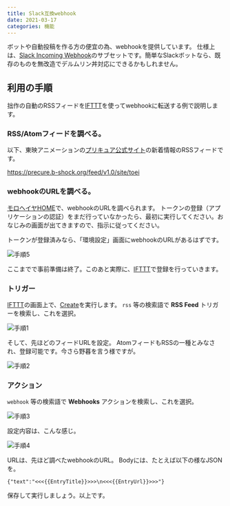 ```yaml
---
title: Slack互換webhook
date: 2021-03-17
categories: 機能
---
```


ボットや自動投稿を作る方の便宜の為、webhookを提供しています。
仕様上は、[Slack Incoming Webhook](https://slack.com/intl/ja-jp/help/articles/115005265063-Slack-%E3%81%A7%E3%81%AE-Incoming-Webhook-%E3%81%AE%E5%88%A9%E7%94%A8)のサブセットです。簡単なSlackボットなら、既存のものを無改造でデルムリン丼対応にできるかもしれません。

## 利用の手順

拙作の自動のRSSフィードを[IFTTT](https://ifttt.com/)を使ってwebhookに転送する例で説明します。

### RSS/Atomフィードを調べる。

以下、東映アニメーションの[プリキュア公式サイト](https://www.toei-anim.co.jp/tv/precure/)の新着情報のRSSフィードです。

https://precure.b-shock.org/feed/v1.0/site/toei

### webhookのURLを調べる。

[モロヘイヤHOME](https://mstdn.delmulin.com/mulukhiya/app/webhook)で、webhookのURLを調べられます。
トークンの登録（アプリケーションの認証）をまだ行っていなかったら、最初に実行してください。おなじみの画面が出てきますので、指示に従ってください。

トークンが登録済みなら、「環境設定」画面にwebhookのURLがあるはずです。

![手順5](手順5.png)

ここまでで事前準備は終了。このあと実際に、[IFTTT](https://ifttt.com/)で登録を行っていきます。

### トリガー

[IFTTT](https://ifttt.com/)の画面上で、[Create](https://ifttt.com/create)を実行します。
`rss` 等の検索語で __RSS Feed__ トリガーを検索し、これを選択。

![手順1](手順1.png)

そして、先ほどのフィードURLを設定。
AtomフィードもRSSの一種とみなされ、登録可能です。今さら野暮を言う様ですが。

![手順2](手順2.png)

### アクション

`webhook` 等の検索語で __Webhooks__ アクションを検索し、これを選択。

![手順3](手順3.png)

設定内容は、こんな感じ。

![手順4](手順4.png)

URLは、先ほど調べたwebhookのURL。
Bodyには、たとえば以下の様なJSONを。

```
{"text":"<<<{{EntryTitle}}>>>\n<<<{{EntryUrl}}>>>"}
```

保存して実行しましょう。以上です。
